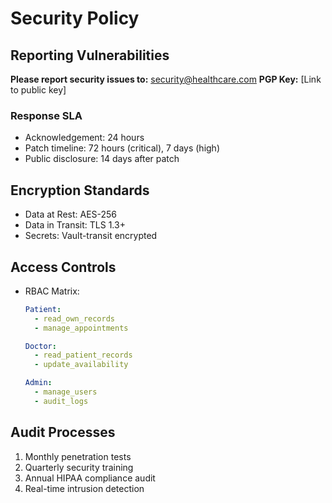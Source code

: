 
# Security Policy

## Reporting Vulnerabilities
**Please report security issues to:** security@healthcare.com
**PGP Key:** [Link to public key]

### Response SLA
- Acknowledgement: 24 hours
- Patch timeline: 72 hours (critical), 7 days (high)
- Public disclosure: 14 days after patch

## Encryption Standards
- Data at Rest: AES-256
- Data in Transit: TLS 1.3+
- Secrets: Vault-transit encrypted

## Access Controls
- RBAC Matrix:
  ```yaml
  Patient:
    - read_own_records
    - manage_appointments

  Doctor:
    - read_patient_records
    - update_availability

  Admin:
    - manage_users
    - audit_logs
  ```

## Audit Processes
1. Monthly penetration tests
2. Quarterly security training
3. Annual HIPAA compliance audit
4. Real-time intrusion detection
